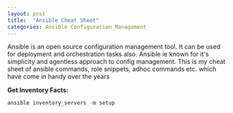 ```yaml
---
layout: post
title:  "Ansible Cheat Sheet"
categories: Ansible Configuration_Management
---
```


Ansible is an open source configuration management tool. It can be used for deployment and orchestration tasks also. Ansible ie known
for it's simplicity and agentless approach to config management. This is my cheat sheet of ansible commands, role snippets, adhoc commands etc.
which have come in handy over the years


**Get Inventory Facts:**
```javascript
ansible inventory_servers -m setup 
```

[Ansible]: https://www.ansible.com/
